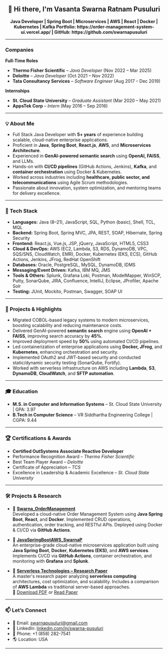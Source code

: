 <h2 align="center">👋 Hi there, I'm Vasanta Swarna Ratnam Pusuluri</h2>
<p align="center">
  <strong>Java Developer | Spring Boot | Microservices | AWS | React | Docker | Kubernetes | Kafka</strong>
  <strong>Portfolio: https://order-management-system-ui.vercel.app/   | GitHub: https://github.com/swarnapusuluri </strong>
</p>

---

###  Companies

**Full-Time Roles**
- **Thermo Fisher Scientific** – *Java Developer* (Nov 2022 – Mar 2025)
- **Deloitte** – *Java Developer* (Oct 2021 – Nov 2022)
- **Tata Consultancy Services** – *Software Engineer* (Aug 2017 – Dec 2019)

**Internships**
- **St. Cloud State University** – *Graduate Assistant* (Mar 2020 – May 2021)
- **AppsTek Corp** – *Intern* (May 2016 – Sep 2016)

---

### 💡 About Me

- Full Stack Java Developer with **5+ years** of experience building scalable, cloud-native enterprise applications.
- Proficient in **Java**, **Spring Boot**, **React.js**, **AWS**, and **Microservices Architecture**.
- Experienced in **GenAI-powered semantic search** using **OpenAI, FAISS**, and LLMs.
- Hands-on with **CI/CD pipelines** (GitHub Actions, Jenkins), **Kafka**, and **container orchestration** using Docker & Kubernetes.
- Worked across industries including **healthcare, public sector, and telecommunications** using Agile Scrum methodologies.
- Passionate about innovation, system optimization, and mentoring teams for delivery excellence.

---

### 🧰 Tech Stack

- **Languages:** Java (8–21), JavaScript, SQL, Python (basic), Shell, TCL, MQL  
- **Backend:** Spring Boot, Spring MVC, JPA, REST, SOAP, Hibernate, Spring Security  
- **Frontend:** React.js, Vue.js, JSP, jQuery, JavaScript, HTML5, CSS3  
- **Cloud & DevOps:** AWS (EC2, Lambda, S3, RDS, DynamoDB, VPC, SQS/SNS, CloudWatch, EMR), Docker, Kubernetes (EKS, ECS), GitHub Actions, Jenkins, JFrog, RedHat OpenShift  
- **Databases:** Oracle, PostgreSQL, MySQL, DynamoDB, IDMS  
- **Messaging/Event Driven:** Kafka, IBM MQ, JMS  
- **Tools & Others:** Splunk, Grafana Loki, Postman, ModelMapper, WinSCP, Putty, SonarQube, JIRA, Confluence, IntelliJ, Eclipse, JProfiler, Apache Solr  
- **Testing:** JUnit, Mockito, Postman, Swagger, SOAP UI

---

### 🧠 Projects & Highlights

-  Migrated COBOL-based legacy systems to modern microservices, boosting scalability and reducing maintenance costs.  
-  Delivered GenAI-powered **semantic search** engine using **OpenAI + FAISS**, improving search accuracy by **45%**.  
-  Improved deployment speed by **50%** using automated CI/CD pipelines.  
-  Led containerization of enterprise applications using **Docker, JFrog**, and **Kubernetes**, enhancing orchestration and security.  
-  Implemented OAuth2 and JWT-based security and conducted static/dynamic security testing (SonarQube, Fortify).  
-  Worked with serverless infrastructure on AWS including **Lambda**, **S3**, **DynamoDB**, **CloudWatch**, and **SFTP automation**.

---

### 🎓 Education

- **M.S. in Computer and Information Systems** – St. Cloud State University | GPA: 3.97  
- **B.Tech in Computer Science** – VR Siddhartha Engineering College | CGPA: 9.44

---

### 🏆 Certifications & Awards

-  **Certified OutSystems Associate Reactive Developer**
-  Performance Recognition Award – *Thermo Fisher Scientific*
-  Best Team Player Award – *Deloitte*
-  Certificate of Appreciation – *TCS*
-  Excellence in Leadership & Academic Excellence – *St. Cloud State University*

---

### 🛠 Projects & Research

- 🔧 **[Swarna_OrderManagement](https://order-management-system-ui.vercel.app/)**  
  Developed a cloud-native Order Management System using **Java Spring Boot**, **React**, and **Docker**. Implemented CRUD operations, authentication, order tracking, and RESTful APIs. Deployed using Docker & CI/CD via **GitHub Actions**.
  
- 🔧 **[JavaSpringBootAWS_SwarnaP](https://github.com/swarnapusuluri/JavaSpringBootAWS_SwarnaP)**  
  An enterprise-grade cloud-native microservices application built using **Java Spring Boot**, **Docker**, **Kubernetes (EKS)**, and **AWS services**. Implements CI/CD via **GitHub Actions**, container orchestration, and monitoring with **Grafana** and **Splunk**.

- 📄 **[Serverless Technologies – Research Paper](https://repository.stcloudstate.edu/msia_etds/126/)**  
  A master's research paper analyzing **serverless computing** architectures, cost optimization, and scalability. Includes a comparison of **AWS Lambda** vs traditional server-based approaches.  
  🔗 [Download PDF](https://core.ac.uk/download/543558514.pdf)
  or
   [Read Paper](https://repository.stcloudstate.edu/msia_etds/126/)

--- 

### 📫 Let’s Connect

- 📧 Email: [swarnapusuluri@gmail.com](mailto:swarnapusuluri@gmail.com)  
- 💼 LinkedIn: [linkedin.com/in/swarna-pusuluri](https://www.linkedin.com/in/swarna-pusuluri/)  
- 📱 Phone: +1 (858) 282-7541  
- 🌎 Location: USA

---
